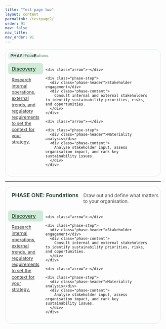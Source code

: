 ```yaml
---
title: "Test page two"
layout: content
permalink: /testpage2/
order: 91
nav: false
nav_title: 
nav_order: 91
---
```


<div class="phase-diagram-wrapper phase-diagram-column">
  <aside class="phase-sidebar">
    <div class="rotated-label">PHASE ONE</div>
    <div class="rotated-label small">Foundations</div>
  </aside>

  <div class="phase-flow">
    <a class="phase-step" href="/foundations/discovery/">
      <div class="phase-header">Discovery</div>
      <div class="phase-content">
        Research internal operations, external trends, and regulatory requirements to set the context for your strategy.
      </div>
    </a>

    <div class="arrow">→</div>
  
    <div class="phase-step">
      <div class="phase-header">Stakeholder engagement</div>
      <div class="phase-content">
        Consult internal and external stakeholders to identify sustainability priorities, risks, and opportunities.
      </div>
    </div>

    <div class="arrow">→</div>

    <div class="phase-step">
      <div class="phase-header">Materiality analysis</div>
      <div class="phase-content">
        Analyse stakeholder input, assess organisation impact, and rank key sustainability issues.
      </div>
    </div>
  </div>
</div>

---

<div class="phase-diagram-wrapper phase-diagram-column">
  <div class="phase-heading">
    <div class="phase-title">PHASE ONE: Foundations</div>
    <div class="phase-description">Draw out and define what matters to your organisation.</div>
  </div>

  <div class="phase-flow">
    <a class="phase-step" href="/foundations/discovery/">
      <div class="phase-header">Discovery</div>
      <div class="phase-content">
        Research internal operations, external trends, and regulatory requirements to set the context for your strategy.
      </div>
    </a>

    <div class="arrow">→</div>
  
    <div class="phase-step">
      <div class="phase-header">Stakeholder engagement</div>
      <div class="phase-content">
        Consult internal and external stakeholders to identify sustainability priorities, risks, and opportunities.
      </div>
    </div>

    <div class="arrow">→</div>

    <div class="phase-step">
      <div class="phase-header">Materiality analysis</div>
      <div class="phase-content">
        Analyse stakeholder input, assess organisation impact, and rank key sustainability issues.
      </div>
    </div>
  </div>
</div>



<style>
/* 1) wrapper */
.phase-diagram-wrapper {
  display: flex;
  align-items: flex-start;
  gap: 0.75rem;
  border: 1px solid #d4e3dc;
  border-radius: 20px;
  padding: 0.5rem;
  margin: 1rem 0;
}

/* 2’) Sidebar auto-width to fit exactly the two pills */
.phase-sidebar {
  flex: 0 0 auto;        /* drop the 15% basis */
  display: flex;
  flex-direction: row;
  gap: 0.5rem;
  align-items: flex-start; /* top-align the pills */
  /* remove min-width so it shrinks to content */
}

/* 3’) Pills remain slim + right-aligned text */
.rotated-label {
  writing-mode: sideways-lr;
  text-orientation: upright;
  background: #e6f2ed;
  padding: 0.25rem 0.5rem;
  border-radius: 8px;
  font-weight: 600;
  font-size: 0.85rem;
  letter-spacing: 0.05em;
  color: #1f3f2e;
  white-space: nowrap;
  width: 2.5ch;         /* ultra-slim */
  text-align: end;      /* flush text in */
}

.rotated-label.small {
  font-size: 0.75rem;
  font-weight: 500;
  color: #2f7c4c;
  opacity: 0.8;
  width: 2.5ch;
  text-align: end;
}
  
/* 4) main flow grid */
.phase-flow {
  flex: 1;
  display: grid;
  grid-template-columns: 1fr auto 1fr auto 1fr;
  grid-template-rows: auto 1fr;
  column-gap: 0.5rem;
  row-gap: 0.5rem;
}

.phase-step {
  grid-row: 1 / 3;
  display: flex;
  flex-direction: column;
}

.phase-header {
  grid-row: 1;
  background: #d0ebd8;
  padding: 0.5rem 0.75rem;
  border-radius: 8px;
  font-weight: 600;
  font-size: 1rem;
  color: #2f4f2f;
}

.phase-content {
  grid-row: 2;
  padding: 0.5rem 0.75rem;
  font-size: 0.9rem;
  line-height: 1.4;
  color: #333;
}

.arrow {
  grid-row: 1 / 3;
  justify-self: center;
  align-self: center;
  font-size: 1.25rem;
  color: #66a189;
  font-weight: bold;
}

/* Phase heading row for non-rotated version */
/* Phase heading row for non-rotated version */
.phase-heading {
  width: 100%;
  padding: 0.5rem 0.75rem;
  display: flex;
  flex-direction: row;
  align-items: flex-start;
  justify-content: space-between;
  flex-wrap: wrap;
  gap: 1rem;
}

.phase-title {
  font-weight: 600;
  font-size: 1.1rem;
  color: #1f3f2e;
  flex: 0 0 auto;
}

.phase-description {
  font-size: 0.95rem;
  color: #444;
  max-width: 500px;
  flex: 1;
  padding-top: 0.15rem;
}

@media (max-width: 768px) {
  .phase-heading {
    flex-direction: column;
  }
}

/* 5) mobile: pills horizontal, width auto, sidebar above */
@media (max-width: 768px) {
  .phase-diagram-wrapper {
    flex-direction: column;
  }

  .phase-sidebar {
    flex-direction: row;
    margin-bottom: 0.5rem;
    justify-content: flex-start;
  }

  .rotated-label {
    writing-mode: horizontal-tb;
    text-orientation: sideways; /* normal horizontal */
    transform: none;
    width: auto;               /* size to content */
  }

  .phase-flow {
    display: flex;
    flex-direction: column;
    gap: 0.5rem;
  }

  .arrow {
    transform: rotate(90deg);
  }
}

.phase-diagram-column {
  display: flex;
  flex-direction: column;
}

.phase-step:hover {
  border: 2px solid #a5cdb2;
  border-radius: 10px;
  transition: border 0.2s ease;
}

.phase-heading:hover {
  border: 2px solid #a5cdb2;
  border-radius: 10px;
  transition: border 0.2s ease;
}

</style>